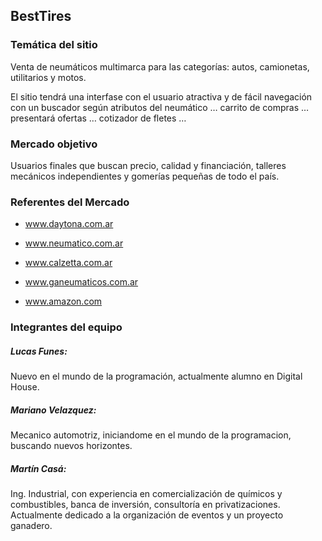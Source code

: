 ## BestTires
### Temática del sitio
Venta de neumáticos multimarca para las categorías: autos, camionetas, utilitarios y motos.

El sitio tendrá una interfase con el usuario atractiva y de fácil navegación con un buscador según atributos del neumático … carrito de compras …presentará ofertas … cotizador de fletes …
### Mercado objetivo
Usuarios finales que buscan precio, calidad y financiación, talleres mecánicos independientes y gomerías pequeñas de todo el país.

### Referentes del Mercado
* www.daytona.com.ar

* www.neumatico.com.ar

* www.calzetta.com.ar

* www.ganeumaticos.com.ar

* www.amazon.com 

### Integrantes del equipo
##### Lucas Funes: 
Nuevo en el mundo de la programación, actualmente alumno en Digital House.

##### Mariano Velazquez: 
Mecanico automotriz, iniciandome en el mundo de la programacion, buscando nuevos horizontes.

##### Martín Casá: 
Ing. Industrial, con experiencia en comercialización de químicos y combustibles, banca de inversión, consultoría en privatizaciones. Actualmente dedicado a la organización de eventos y un proyecto ganadero.
